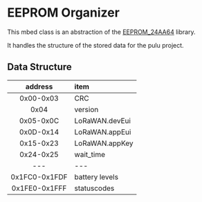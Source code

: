# EEPROM Organizer

This mbed class is an abstraction of the [EEPROM_24AA64](https://github.com/vives-projectwerk-2021/pulu-EEPROM_24AA64) library.

It handles the structure of the stored data for the pulu project.

## Data Structure

| address | item |
|:---:|:---|
| 0x00-0x03 | CRC |
| 0x04 | version |
| 0x05-0x0C | LoRaWAN.devEui |
| 0x0D-0x14 | LoRaWAN.appEui |
| 0x15-0x23 | LoRaWAN.appKey |
| 0x24-0x25 | wait_time |
|---|---|
| 0x1FC0-0x1FDF| battery levels |
| 0x1FE0-0x1FFF| statuscodes |
